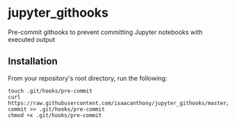 # jupyter_githooks
Pre-commit githooks to prevent committing Jupyter notebooks with executed output

## Installation
From your repository's root directory, run the following:
```
touch .git/hooks/pre-commit
curl https://raw.githubusercontent.com/isaacanthony/jupyter_githooks/master/pre-commit >> .git/hooks/pre-commit
chmod +x .git/hooks/pre-commit
```
